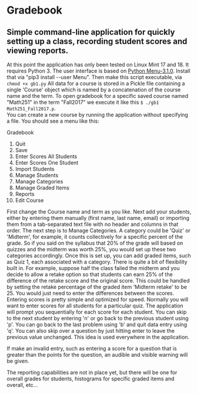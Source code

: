 # Gradebook
## Simple command-line application for quickly setting up a class, recording student scores and viewing reports.

At this point the application has only been tested on Linux Mint 17 and 18. It requires Python 3.
The user interface is based on [Python Menu-3.1.0](https://pypi.python.org/pypi/Menu/).  Install that via "pip3 install --user Menu".  Then make this script executable, via ```chmod +x gb1.py``` 
All data for a course is stored in a Pickle file containing a single 'Course' object which is named by a concatenation of the course name and the term.  To open gradebook for a specific saved course named "Math251" in the term "Fall2017" we execute it like this ```$ ./gb1 Math251_Fall2017.p```.  
You can create a new course by running the application without specifying a file.  You should see a menu like this:

Gradebook

1. Quit
2. Save
3. Enter Scores All Students
4. Enter Scores One Student
5. Import Students
6. Manage Students
7. Manage Categories
8. Manage Graded Items
9. Reports
10. Edit Course

>>> 

First change the Course name and term as you like.  Next add your students, either by entering them manually (first name, last name, email) or importing them from a tab-separated text file with no header and columns in that order.
The next step is to Manage Categories. A category could be 'Quiz' or 'Midterm', for example, it counts collectively for a specific percent of the grade.  So if you said on the syllabus that 20% of the grade will based on quizzes and the midterm was worth 25%, you would set up these two categories accordingly.
Once this is set up, you can add graded items, such as Quiz 1, each associated with a category.  There is quite a bit of flexibility built in.  For example, suppose half the class failed the midterm and you decide to allow a retake option so that students can earn 25% of the difference of the retake score and the original score.  This could be handled by setting the retake percentage of the graded item 'Midterm retake' to be 25.  You would just need to enter the differences between the scores.
Entering scores is pretty simple and optimized for speed.  Normally you will want to enter scores for all students for a particular quiz.  The application will prompt you sequentially for each score for each student.  You can skip to the next student by entering 'n' or go back to the previous student using 'p'.  You can go back to the last problem using 'b' and quit data entry using 'q'.  You can also skip over a question by just hitting enter to leave the previous value unchanged.  This idea is used everywhere in the application.

If make an invalid entry, such as entering a score for a question that is greater than the points for the question, an audible and visible warning will be given.

The reporting capabilities are not in place yet, but there will be one for overall grades for students, histograms for specific graded items and overall, etc...

